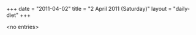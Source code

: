+++
date = "2011-04-02"
title = "2 April 2011 (Saturday)"
layout = "daily-diet"
+++


\<no entries\>